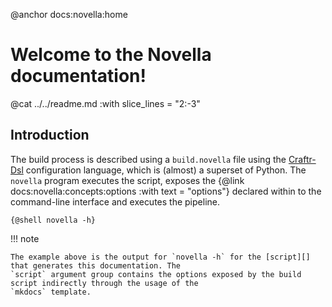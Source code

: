 @anchor docs:novella:home
# Welcome to the Novella documentation!

@cat ../../readme.md :with slice_lines = "2:-3"

## Introduction

  [Craftr-Dsl]: https://github.com/craftr-build/craftr-dsl/
  [script]: https://github.com/NiklasRosenstein/novella/blob/develop/docs/build.novella

The build process is described using a `build.novella` file using the [Craftr-Dsl][] configuration language,
which is (almost) a superset of Python. The `novella` program executes the script, exposes the {@link
docs:novella:concepts:options :with text = "options"} declared within to the command-line interface and
executes the pipeline.

```
{@shell novella -h}
```

!!! note

    The example above is the output for `novella -h` for the [script][] that generates this documentation. The
    `script` argument group contains the options exposed by the build script indirectly through the usage of the
    `mkdocs` template.
